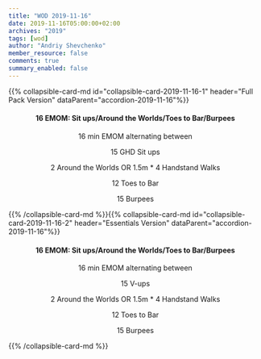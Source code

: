 ```yaml
---
title: "WOD 2019-11-16"
date: 2019-11-16T05:00:00+02:00
archives: "2019"
tags: [wod]
author: "Andriy Shevchenko"
member_resource: false
comments: true
summary_enabled: false
---
```


<div id="accordion-2019-11-16">
{{% collapsible-card-md id="collapsible-card-2019-11-16-1" header="Full Pack Version" dataParent="accordion-2019-11-16"%}}
<center>

#### 16 EMOM: Sit ups/Around the Worlds/Toes to Bar/Burpees

16 min EMOM alternating between

15 GHD Sit ups

2 Around the Worlds OR 1.5m * 4 Handstand Walks

12 Toes to Bar

15 Burpees

</center>
{{% /collapsible-card-md %}}{{% collapsible-card-md id="collapsible-card-2019-11-16-2" header="Essentials Version" dataParent="accordion-2019-11-16"%}}
<center>

#### 16 EMOM: Sit ups/Around the Worlds/Toes to Bar/Burpees

16 min EMOM alternating between

15 V-ups

2 Around the Worlds OR 1.5m * 4 Handstand Walks

12 Toes to Bar

15 Burpees

</center>
{{% /collapsible-card-md %}}
</div>